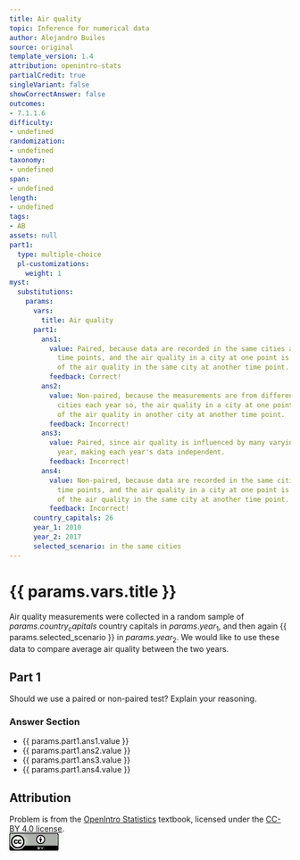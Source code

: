 ```yaml
---
title: Air quality
topic: Inference for numerical data
author: Alejandro Builes
source: original
template_version: 1.4
attribution: openintro-stats
partialCredit: true
singleVariant: false
showCorrectAnswer: false
outcomes:
- 7.1.1.6
difficulty:
- undefined
randomization:
- undefined
taxonomy:
- undefined
span:
- undefined
length:
- undefined
tags:
- AB
assets: null
part1:
  type: multiple-choice
  pl-customizations:
    weight: 1
myst:
  substitutions:
    params:
      vars:
        title: Air quality
      part1:
        ans1:
          value: Paired, because data are recorded in the same cities at two different
            time points, and the air quality in a city at one point is not independent
            of the air quality in the same city at another time point.
          feedback: Correct!
        ans2:
          value: Non-paired, because the measurements are from different, non-corresponding
            cities each year so, the air quality in a city at one point is independent
            of the air quality in another city at another time point.
          feedback: Incorrect!
        ans3:
          value: Paired, since air quality is influenced by many varying factors each
            year, making each year's data independent.
          feedback: Incorrect!
        ans4:
          value: Non-paired, because data are recorded in the same cities at two different
            time points, and the air quality in a city at one point is not independent
            of the air quality in the same city at another time point.
          feedback: Incorrect!
      country_capitals: 26
      year_1: 2010
      year_2: 2017
      selected_scenario: in the same cities
---
```

# {{ params.vars.title }}
Air quality measurements were collected in a random sample of ${{ params.country_capitals }}$ country capitals in ${{ params.year_1 }}$, and then again {{ params.selected_scenario }} in ${{ params.year_2 }}$. We would like to use these data to compare average air quality between the two years.

## Part 1

Should we use a paired or non-paired test? Explain your reasoning.

### Answer Section

- {{ params.part1.ans1.value }}
- {{ params.part1.ans2.value }}
- {{ params.part1.ans3.value }}
- {{ params.part1.ans4.value }}

## Attribution

Problem is from the [OpenIntro Statistics](https://openintro.org/book/os/) textbook, licensed under the [CC-BY 4.0 license](https://creativecommons.org/licenses/by/4.0/).<br>![Image representing the Creative Commons 4.0 BY license.](https://raw.githubusercontent.com/firasm/bits/master/by.png)